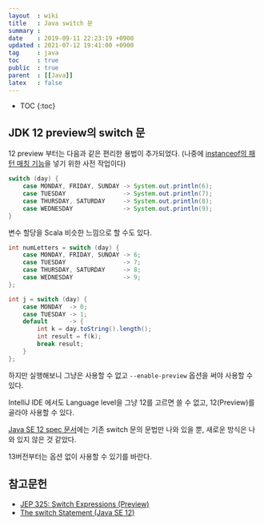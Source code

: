 ```yaml
---
layout  : wiki
title   : Java switch 문
summary : 
date    : 2019-09-11 22:23:19 +0900
updated : 2021-07-12 19:41:00 +0900
tag     : java
toc     : true
public  : true
parent  : [[Java]]
latex   : false
---
```

* TOC
{:toc}

## JDK 12 preview의 switch 문

12 preview 부터는 다음과 같은 편리한 용법이 추가되었다. (나중에 [instanceof의 패턴 매칭 기능](https://openjdk.java.net/jeps/305 )을 넣기 위한 사전 작업이다)

```java
switch (day) {
    case MONDAY, FRIDAY, SUNDAY -> System.out.println(6);
    case TUESDAY                -> System.out.println(7);
    case THURSDAY, SATURDAY     -> System.out.println(8);
    case WEDNESDAY              -> System.out.println(9);
}
```

변수 할당을 Scala 비슷한 느낌으로 할 수도 있다.

```java
int numLetters = switch (day) {
    case MONDAY, FRIDAY, SUNDAY -> 6;
    case TUESDAY                -> 7;
    case THURSDAY, SATURDAY     -> 8;
    case WEDNESDAY              -> 9;
};
```

```java
int j = switch (day) {
    case MONDAY  -> 0;
    case TUESDAY -> 1;
    default      -> {
        int k = day.toString().length();
        int result = f(k);
        break result;
    }
};
```

하지만 실행해보니 그냥은 사용할 수 없고 `--enable-preview` 옵션을 써야 사용할 수 있다.

IntelliJ IDE 에서도 Language level을 그냥 12를 고르면 쓸 수 없고, 12(Preview)를 골라야 사용할 수 있다.

[Java SE 12 spec 문서][spec-12]에는 기존 switch 문의 문법만 나와 있을 뿐, 새로운 방식은 나와 있지 않은 것 같았다.

13버전부터는 옵션 없이 사용할 수 있기를 바란다.


## 참고문헌

* [JEP 325: Switch Expressions (Preview)][jep-325]
* [The switch Statement (Java SE 12)][spec-12]


[jep-325]: https://openjdk.java.net/jeps/325
[spec-12]: https://docs.oracle.com/javase/specs/jls/se12/html/jls-14.html#jls-14.11

